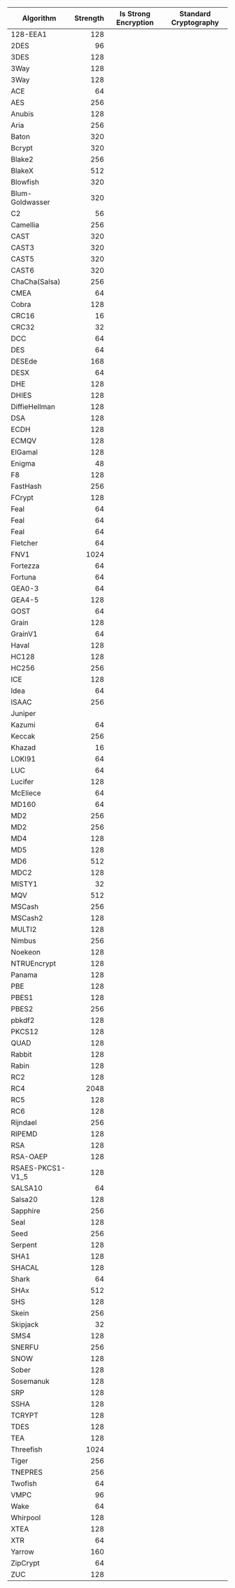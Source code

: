 
| Algorithm | Strength | Is Strong Encryption | Standard Cryptography |
| --------- | -------: | -------------------- | --------------------- |
| 128-EEA1 | 128 | | 
| 2DES | 96 | | 
| 3DES | 128 | | 
| 3Way | 128 | | 
| 3Way | 128 | | 
| ACE | 64 | | 
| AES | 256 | | 
| Anubis | 128 | | 
| Aria | 256 | | 
| Baton | 320 | | 
| Bcrypt | 320 | | 
| Blake2 | 256 | | 
| BlakeX | 512 | | 
| Blowfish | 320 | | 
| Blum-Goldwasser | 320 | | 
| C2 | 56 | | 
| Camellia | 256 | | 
| CAST | 320 | | 
| CAST3 | 320 | | 
| CAST5 | 320 | | 
| CAST6 | 320 | | 
| ChaCha(Salsa) | 256 | | 
| CMEA | 64 | | 
| Cobra | 128 | | 
| CRC16 | 16 | | 
| CRC32 | 32 | | 
| DCC | 64 | | 
| DES | 64 | | 
| DESEde | 168 | | 
| DESX | 64 | | 
| DHE | 128 | | 
| DHIES | 128 | | 
| DiffieHellman | 128 | | 
| DSA | 128 | |
| ECDH | 128 | | 
| ECMQV | 128 | | 
| ElGamal | 128 | | 
| Enigma | 48 | | 
| F8 | 128 | | 
| FastHash | 256 | | 
| FCrypt | 128 | | 
| Feal | 64 | | 
| Feal | 64 | | 
| Feal | 64 | | 
| Fletcher | 64 | | 
| FNV1 | 1024 | | 
| Fortezza | 64 | | 
| Fortuna | 64 | | 
| GEA0-3 | 64 | | 
| GEA4-5 | 128 | | 
| GOST | 64 | | 
| Grain | 128 | | 
| GrainV1 | 64 | | 
| Haval | 128 | | 
| HC128 | 128 | | 
| HC256 | 256 | | 
| ICE | 128 | | 
| Idea | 64 | | 
| ISAAC | 256 | | 
| Juniper | | 
| Kazumi | 64 | | 
| Keccak | 256 | | 
| Khazad | 16 | | 
| LOKI91 | 64 | | 
| LUC | 64 | | 
| Lucifer | 128 | | 
| McEliece | 64 | | 
| MD160 | 64 | | 
| MD2 | 256 | | 
| MD2 | 256 | | 
| MD4 | 128 | | 
| MD5 | 128 | | 
| MD6 | 512 | | 
| MDC2 | 128 | | 
| MISTY1 | 32 | | 
| MQV | 512 | | 
| MSCash | 256 | | 
| MSCash2 | 128 | | 
| MULTI2 | 128 | | 
| Nimbus | 256 | | 
| Noekeon | 128 | | 
| NTRUEncrypt | 128 | | 
| Panama | 128 | | 
| PBE | 128 | | 
| PBES1 | 128 | | 
| PBES2 | 256 | | 
| pbkdf2 | 128 | | 
| PKCS12 | 128 | |
| QUAD | 128 | | 
| Rabbit | 128 | | 
| Rabin | 128 | | 
| RC2 | 128 | | 
| RC4 | 2048 | | 
| RC5 | 128 | | 
| RC6 | 128 | | 
| Rijndael | 256 | | 
| RIPEMD | 128 | | 
| RSA | 128 | | 
| RSA-OAEP | 128 | | 
| RSAES-PKCS1-V1_5 | 128 | | 
| SALSA10 | 64 | | 
| Salsa20 | 128 | | 
| Sapphire | 256 | | 
| Seal | 128 | | 
| Seed | 256 | | 
| Serpent | 128 | | 
| SHA1 | 128 | | 
| SHACAL | 128 | | 
| Shark | 64 | | 
| SHAx | 512 | | 
| SHS | 128 | | 
| Skein | 256 | | 
| Skipjack | 32 | | 
| SMS4 | 128 | | 
| SNERFU | 256 | | 
| SNOW | 128 | | 
| Sober | 128 | | 
| Sosemanuk | 128 | | 
| SRP | 128 | | 
| SSHA | 128 | | 
| TCRYPT | 128 | | 
| TDES | 128 | | 
| TEA | 128 | | 
| Threefish | 1024 | | 
| Tiger | 256 | | 
| TNEPRES | 256 | | 
| Twofish | 64 | | 
| VMPC | 96 | 
| Wake | 64 | | 
| Whirpool | 128 | | 
| XTEA | 128 | |
| XTR | 64 | | 
| Yarrow | 160 | | 
| ZipCrypt | 64 | | 
| ZUC | 128 | | 
